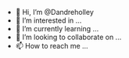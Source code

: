 - 👋 Hi, I’m @Dandreholley
- 👀 I’m interested in ...
- 🌱 I’m currently learning ...
- 💞️ I’m looking to collaborate on ...
- 📫 How to reach me ...

<!---
Dandreholley/Dandreholley is a ✨ special ✨ repository because its `README.md` (this file) appears on your GitHub profile.
You can click the Preview link to take a look at your changes.
--->
